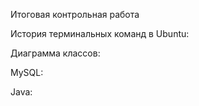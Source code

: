 Итоговая контрольная работа

История терминальных команд в Ubuntu:

Диаграмма классов:

MySQL:

Java: